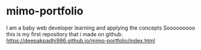 # mimo-portfolio
I am a baby web developer learning and applying the concepts Sooooooooo this is my first repository that i made on github. 
https://deepakpadhi986.github.io/mimo-portfolio/index.html
